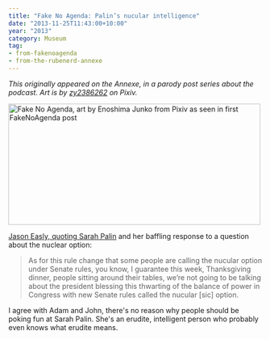 ```yaml
---
title: "Fake No Agenda: Palin’s nucular intelligence"
date: "2013-11-25T11:43:00+10:00"
year: "2013"
category: Museum
tag:
- from-fakenoagenda
- from-the-rubenerd-annexe
---
```

<p style="font-style:italic;">This originally appeared on the Annexe, in a parody post series about the podcast. Art is by <a href="http://www.pixiv.net/member_illust.php?mode=medium&illust_id=39686291">zy2386262</a> on Pixiv.</p>

<p><img src="https://rubenerd.com/files/2013/fakenoagenda.jpg" srcset="https://rubenerd.com/files/2013/fakenoagenda.jpg 1x, https://rubenerd.com/files/2013/fakenoagenda@2x.jpg 2x" alt="Fake No Agenda, art by Enoshima Junko from Pixiv as seen in first FakeNoAgenda post" style="width:500px; height:240px" /></p>

[Jason Easly, quoting Sarah Palin](http://www.politicususa.com/2013/11/24/sarah-palin-humiliates-fox-news-knowing-nuclear-option.html) and her baffling response to a question about the nuclear option:

> As for this rule change that some people are calling the nucular option under Senate rules, you know, I guarantee this week, Thanksgiving dinner, people sitting around their tables, we’re not going to be talking about the president blessing this thwarting of the balance of power in Congress with new Senate rules called the nucular [sic] option.

I agree with Adam and John, there's no reason why people should be poking fun at Sarah Palin. She's an erudite, intelligent person who probably even knows what erudite means.

